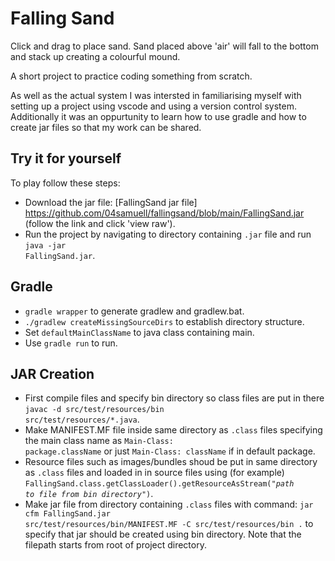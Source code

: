 # Falling Sand

Click and drag to place sand. Sand placed above 'air' will fall to the bottom and stack up creating a colourful mound.

A short project to practice coding something from scratch. 

As well as the actual system I was intersted in familiarising myself with setting up a project using vscode and using a version control system. Additionally it was an oppurtunity to learn how to use gradle and how to create jar files so that my work can be shared.

## Try it for yourself

To play follow these steps:
- Download the jar file: [FallingSand jar file] https://github.com/04samuell/fallingsand/blob/main/FallingSand.jar (follow the link and click 'view raw').
- Run the project by navigating to directory containing <code>.jar</code> file and run <code>java -jar FallingSand.jar</code>. 

## Gradle

- <code>gradle wrapper</code> to generate gradlew and gradlew.bat.
- <code>./gradlew createMissingSourceDirs</code> to establish directory structure.
- Set <code>defaultMainClassName</code> to java class containing main.
- Use <code>gradle run</code> to run.

## JAR Creation

- First compile files and specify bin directory so class files are put in there <code>javac -d src/test/resources/bin src/test/resources/*.java</code>.
- Make MANIFEST.MF file inside same directory as <code>.class</code> files specifying the main class name as <code>Main-Class: package.className</code> or just <code>Main-Class: className</code> if in default package.
- Resource files such as images/bundles shoud be put in same directory as <code>.class</code> files and loaded in in source files using (for example) <code>FallingSand.class.getClassLoader().getResourceAsStream("*path to file from bin directory*")</code>. 
- Make jar file from directory containing <code>.class</code> files with command:  <code>jar cfm FallingSand.jar src/test/resources/bin/MANIFEST.MF -C src/test/resources/bin .</code> to specify that jar should be created using bin directory. Note that the filepath starts from root of project directory.

